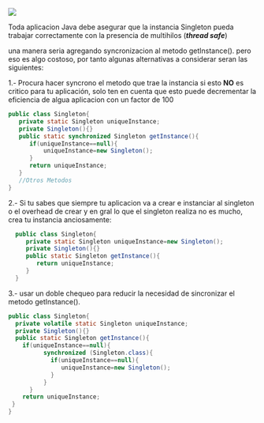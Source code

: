 
![](http://snag.gy/9DRvf.jpg)

Toda aplicacion Java debe asegurar que la instancia Singleton pueda trabajar correctamente con la presencia de multihilos (***thread safe***)

una manera seria agregando syncronizacion al metodo getInstance(). pero eso es algo costoso, por tanto algunas alternativas a considerar seran las siguientes:

  1.- Procura hacer syncrono el metodo que trae la instancia si esto **NO** es critico para tu aplicación, solo ten en cuenta que esto puede decrementar la eficiencia de algua aplicacion con un factor de 100
  
  ```java
  public class Singleton{
     private static Singleton uniqueInstance;
     private Singleton(){}
     public static synchronized Singleton getInstance(){
        if(uniqueInstance==null){
        	uniqueInstance=new Singleton();
        }
        return uniqueInstance;
     }
     //Otros Metodos
  }
```
  
  
  2.- Si tu sabes que siempre tu aplicacion va a crear e instanciar al singleton o el overhead de crear y en gral lo que el singleton realiza no es mucho, crea tu instancia anciosamente:
  
```java
  public class Singleton{
     private static Singleton uniqueInstance=new Singleton();
     private Singleton(){}
     public static Singleton getInstance(){
        return uniqueInstance;
     }
  }
```
  3.- usar un doble chequeo para reducir la necesidad de sincronizar el metodo getInstance().
 
 ```java
 public class Singleton{
   private volatile static Singleton uniqueInstance;
   private Singleton(){}
   public static Singleton getInstance(){
     if(uniqueInstance==null){
		   synchronized (Singleton.class){
		     if(uniqueInstance==null){
		        uniqueInstance=new Singleton();
		     }
		   }
	   }
	 return uniqueInstance;
  }
}
```


